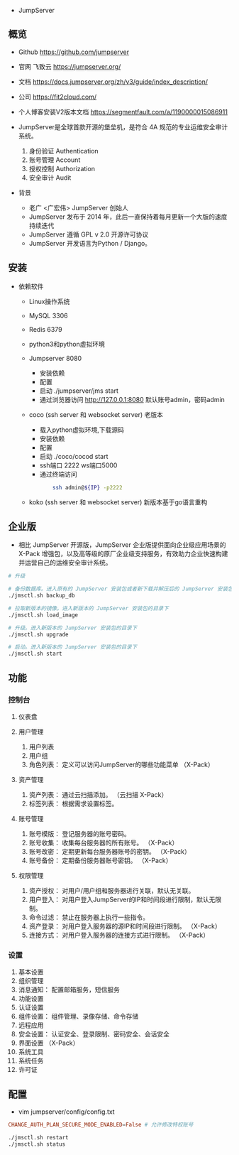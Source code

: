 
- JumpServer
## 概览

- Github  https://github.com/jumpserver
- 官网 飞致云 https://jumpserver.org/
- 文档 https://docs.jumpserver.org/zh/v3/guide/index_description/
- 公司 https://fit2cloud.com/

- 个人博客安装V2版本文档 https://segmentfault.com/a/1190000015086911 

- JumpServer是全球首款开源的堡垒机，是符合 4A 规范的专业运维安全审计系统。
    1. 身份验证 Authentication
    2. 账号管理 Account
    3. 授权控制 Authorization
    4. 安全审计 Audit

- 背景
    - 老广 <广宏伟> JumpServer 创始人
    - JumpServer 发布于 2014 年，此后一直保持着每月更新一个大版的速度持续迭代
    - JumpServer 遵循 GPL v 2.0 开源许可协议
    - JumpServer 开发语言为Python / Django。

## 安装
- 依赖软件
    - Linux操作系统
    - MySQL         3306
    - Redis         6379
    - python3和python虚拟环境
    - Jumpserver    8080
        - 安装依赖 
        - 配置 
        - 启动 ./jumpserver/jms start
        - 通过浏览器访问 http://127.0.0.1:8080 默认账号admin，密码admin

    - coco (ssh server 和 websocket server) 老版本
        - 载入python虚拟环境,下载源码
        - 安装依赖
        - 配置
        - 启动 ./coco/cocod start
        - ssh端口 2222  ws端口5000
        - 通过终端访问
            ```bash 
                ssh admin@${IP} -p2222
            ```
    - koko (ssh server 和 websocket server) 新版本基于go语言重构

## 企业版
- 相比 JumpServer 开源版，JumpServer 企业版提供面向企业级应用场景的 X-Pack 增强包，以及高等级的原厂企业级支持服务，有效助力企业快速构建并运营自己的运维安全审计系统。

```bash
# 升级

# 备份数据库。进入原有的 JumpServer 安装包或者新下载并解压后的 JumpServer 安装包进行数据库备份。
./jmsctl.sh backup_db

# 拉取新版本的镜像。进入新版本的 JumpServer 安装包的目录下
./jmsctl.sh load_image

# 升级。进入新版本的 JumpServer 安装包的目录下
./jmsctl.sh upgrade

# 启动。进入新版本的 JumpServer 安装包的目录下
./jmsctl.sh start
```

## 功能
### 控制台
1. 仪表盘

2. 用户管理
    1. 用户列表
    2. 用户组
    3. 角色列表： 定义可以访问JumpServer的哪些功能菜单 （X-Pack）

3. 资产管理
    1. 资产列表： 通过云扫描添加。 （云扫描 X-Pack）
    2. 标签列表： 根据需求设置标签。

4. 账号管理
    1. 账号模版： 登记服务器的账号密码。
    2. 账号收集： 收集每台服务器的所有账号。 （X-Pack）
    3. 账号改密： 定期更新每台服务器账号的密钥。 （X-Pack）
    4. 账号备份： 定期备份服务器账号密钥。 （X-Pack）

5. 权限管理
    1. 资产授权： 对用户/用户组和服务器进行关联，默认无关联。
    2. 用户登入： 对用户登入JumpServer的IP和时间段进行限制，默认无限制。
    3. 命令过滤： 禁止在服务器上执行一些指令。
    4. 资产登录： 对用户登入服务器的源IP和时间段进行限制。 （X-Pack）
    5. 连接方式： 对用户登入服务器的连接方式进行限制。 （X-Pack）

### 设置
1. 基本设置
2. 组织管理
3. 消息通知： 配置邮箱服务，短信服务
4. 功能设置
5. 认证设置
6. 组件设置： 组件管理、录像存储、命令存储
7. 远程应用
8. 安全设置： 认证安全、登录限制、密码安全、会话安全
9. 界面设置 （X-Pack）
10. 系统工具
11. 系统任务
12. 许可证

## 配置
- vim jumpserver/config/config.txt
```conf
CHANGE_AUTH_PLAN_SECURE_MODE_ENABLED=False # 允许修改特权账号
```

```bash
./jmsctl.sh restart
./jmsctl.sh status
```